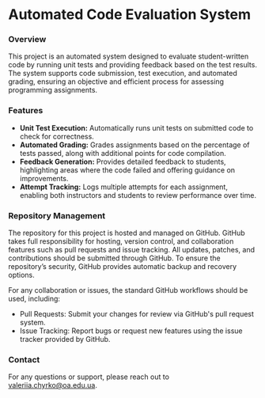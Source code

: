 
# Automated Code Evaluation System

### Overview

This project is an automated system designed to evaluate student-written code by running unit tests and providing feedback based on the test results. The system supports code submission, test execution, and automated grading, ensuring an objective and efficient process for assessing programming assignments.

### Features

+ **Unit Test Execution:** Automatically runs unit tests on submitted code to check for correctness.
+ **Automated Grading:** Grades assignments based on the percentage of tests passed, along with additional points for code compilation.
+ **Feedback Generation:** Provides detailed feedback to students, highlighting areas where the code failed and offering guidance on improvements.
+ **Attempt Tracking:** Logs multiple attempts for each assignment, enabling both instructors and students to review performance over time.

### Repository Management

The repository for this project is hosted and managed on GitHub. GitHub takes full responsibility for hosting, version control, and collaboration features such as pull requests and issue tracking. All updates, patches, and contributions should be submitted through GitHub. To ensure the repository’s security, GitHub provides automatic backup and recovery options.

For any collaboration or issues, the standard GitHub workflows should be used, including:

+ Pull Requests: Submit your changes for review via GitHub's pull request system.
+ Issue Tracking: Report bugs or request new features using the issue tracker provided by GitHub.

### Contact

For any questions or support, please reach out to valeriia.chyrko@oa.edu.ua.
